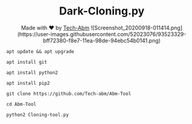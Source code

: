<h1 align="center">
  Dark-Cloning.py 
</h1>
</div>
<p align="center">
  Made with ❤️ by <a href="https://github.com/Tech-abm">Tech-Abm</a>
![Screenshot_20200918-011414.png](https://user-images.githubusercontent.com/52023076/93523329-bff72380-f8e7-11ea-98de-94ebc54b0141.png)
  
  ```
  apt update && apt upgrade 
  
  apt install git 
  
  apt install python2 
  
  apt install pip2
  
  git clone https://github.com/Tech-abm/Abm-Tool
  
  cd Abm-Tool
  
  python2 Cloning-tool.py
  ```
  


